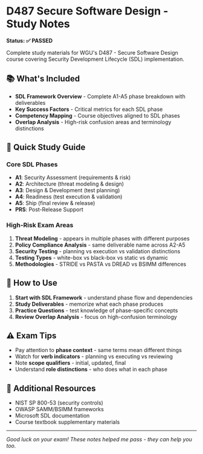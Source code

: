 # D487 Secure Software Design - Study Notes

**Status: ✅ PASSED**

Complete study materials for WGU's D487 - Secure Software Design course covering Security Development Lifecycle (SDL) implementation.

## 📚 What's Included

- **SDL Framework Overview** - Complete A1-A5 phase breakdown with deliverables
- **Key Success Factors** - Critical metrics for each SDL phase
- **Competency Mapping** - Course objectives aligned to SDL phases
- **Overlap Analysis** - High-risk confusion areas and terminology distinctions

## 🎯 Quick Study Guide

### Core SDL Phases
- **A1**: Security Assessment (requirements & risk)
- **A2**: Architecture (threat modeling & design)
- **A3**: Design & Development (test planning)
- **A4**: Readiness (test execution & validation)
- **A5**: Ship (final review & release)
- **PRS**: Post-Release Support

### High-Risk Exam Areas
1. **Threat Modeling** - appears in multiple phases with different purposes
2. **Policy Compliance Analysis** - same deliverable name across A2-A5
3. **Security Testing** - planning vs execution vs validation distinctions
4. **Testing Types** - white-box vs black-box vs static vs dynamic
5. **Methodologies** - STRIDE vs PASTA vs DREAD vs BSIMM differences

## 🚀 How to Use

1. **Start with SDL Framework** - understand phase flow and dependencies
2. **Study Deliverables** - memorize what each phase produces
3. **Practice Questions** - test knowledge of phase-specific concepts
4. **Review Overlap Analysis** - focus on high-confusion terminology

## ⚠️ Exam Tips

- Pay attention to **phase context** - same terms mean different things
- Watch for **verb indicators** - planning vs executing vs reviewing
- Note **scope qualifiers** - initial, updated, final
- Understand **role distinctions** - who does what in each phase

## 📖 Additional Resources

- NIST SP 800-53 (security controls)
- OWASP SAMM/BSIMM frameworks
- Microsoft SDL documentation
- Course textbook supplementary materials

---

*Good luck on your exam! These notes helped me pass - they can help you too.*
